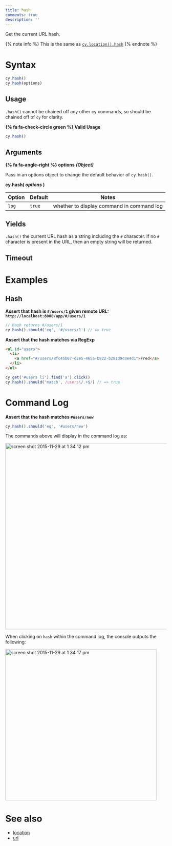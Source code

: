 ```yaml
---
title: hash
comments: true
description: ''
---
```


Get the current URL hash.

{% note info %}
This is the same as [`cy.location().hash`](https://on.cypress.io/api/location)
{% endnote %}

# Syntax

```javascript
cy.hash()
cy.hash(options)
```

## Usage

`.hash()` cannot be chained off any other cy commands, so should be chained off of `cy` for clarity.

**{% fa fa-check-circle green %} Valid Usage**

```javascript
cy.hash()    
```

## Arguments

**{% fa fa-angle-right %} options** ***(Object)***

Pass in an options object to change the default behavior of `cy.hash()`.

**cy.hash( *options* )**

Option | Default | Notes
--- | --- | ---
`log` | `true` | whether to display command in command log

## Yields

`.hash()` the current URL hash as a string including the `#` character. If no `#` character is present in the URL, then an empty string will be returned.

## Timeout

# Examples

## Hash

**Assert that hash is `#/users/1` given remote URL: `http://localhost:8000/app/#/users/1`**

```javascript
// Hash returns #/users/1
cy.hash().should('eq', '#/users/1') // => true
```

**Assert that the hash matches via RegExp**

```html
<ul id="users">
  <li>
    <a href="#/users/8fc45b67-d2e5-465a-b822-b281d9c8e4d1">Fred</a>
  </li>
</ul>
```

```javascript
cy.get('#users li').find('a').click()
cy.hash().should('match', /users\/.+$/) // => true
```

# Command Log

**Assert that the hash matches `#users/new`**

```javascript
cy.hash().should('eq', '#users/new')
```

The commands above will display in the command log as:

<img width="581" alt="screen shot 2015-11-29 at 1 34 12 pm" src="https://cloud.githubusercontent.com/assets/1271364/11459152/ed737be4-969d-11e5-823e-1d12cd7d03b1.png">

When clicking on `hash` within the command log, the console outputs the following:

<img width="472" alt="screen shot 2015-11-29 at 1 34 17 pm" src="https://cloud.githubusercontent.com/assets/1271364/11459153/f0aa6476-969d-11e5-9851-302957f9eb0f.png">

# See also

- [location](https://on.cypress.io/api/location)
- [url](https://on.cypress.io/api/url)
